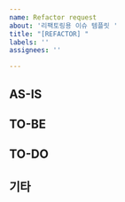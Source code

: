 ```yaml
---
name: Refactor request
about: '리팩토링용 이슈 템플릿 '
title: "[REFACTOR] "
labels: ''
assignees: ''

---
```


## AS-IS
<!-- 현재 코드에 대한 설명, 문제점 등 -->

## TO-BE
<!-- 어떻게 개선할지에 대한 설명 -->

## TO-DO
<!-- 할 일 -->

## 기타
<!-- 🎻 -->
